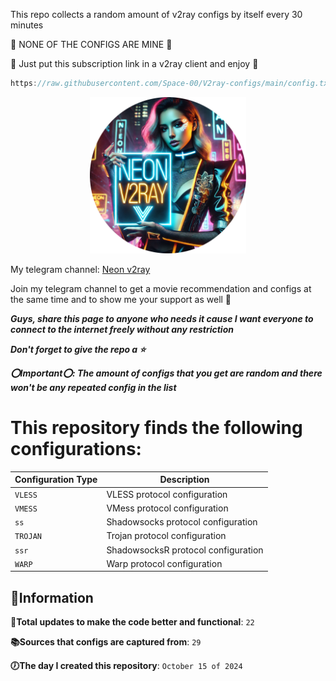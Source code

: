 This repo collects a random amount of v2ray configs by itself every 30 minutes 

🚫 NONE OF THE CONFIGS ARE MINE 🚫

💙 Just put this subscription link in a v2ray client and enjoy 💙

```javascript
https://raw.githubusercontent.com/Space-00/V2ray-configs/main/config.txt
```

<p align="center">
  <img src="https://raw.githubusercontent.com/Space-00/V2ray-configs/refs/heads/main/Reset/1000019951-modified.png" alt="Neon v2ray" width="250" />
</p>


My telegram channel: [Neon v2ray](https://t.me/Neon_v2ray)

Join my telegram channel to get a movie recommendation and configs at the same time and to show me your support as well 💙

***Guys, share this page to anyone who needs it cause I want everyone to connect to the internet freely without any restriction***

***Don't forget to give the repo a ⭐***

***⭕Important⭕: The amount of configs that you get are random and there won't be any repeated config in the list***


# This repository finds the following configurations:

| Configuration Type | Description                            |
|--------------------|----------------------------------------|
| `VLESS`            | VLESS protocol configuration           |
| `VMESS`            | VMess protocol configuration           |
| `ss`      | Shadowsocks protocol configuration     |
| `TROJAN`           | Trojan protocol configuration          |
| `ssr`     | ShadowsocksR protocol configuration    |
| `WARP`             | Warp protocol configuration            |



**🔵Information**
--------------------

**📝Total updates to make the code better and functional**: `22`

**📚Sources that configs are captured from**: `29`

**🕖The day I created this repository**: `October 15 of 2024`
